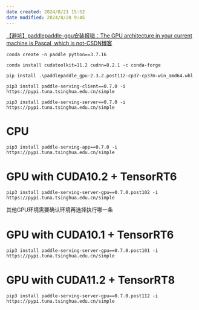 ```yaml
---
date created: 2024/8/21 15:52
date modified: 2024/8/28 9:45
---
```


[【避坑】paddlepaddle-gpu安装报错：The GPU architecture in your current machine is Pascal, which is not-CSDN博客](https://blog.csdn.net/qq_37085158/article/details/132598829)

```shell
conda create -n paddle python==3.7.16
```

```shell
conda install cudatoolkit=11.2 cudnn=8.2.1 -c conda-forge
```

```shell
pip install .\paddlepaddle_gpu-2.3.2.post112-cp37-cp37m-win_amd64.whl
```

```shell
pip3 install paddle-serving-client==0.7.0 -i https://pypi.tuna.tsinghua.edu.cn/simple
```

```shell
pip3 install paddle-serving-server==0.7.0 -i https://pypi.tuna.tsinghua.edu.cn/simple
```

# CPU

```shell
pip3 install paddle-serving-app==0.7.0 -i https://pypi.tuna.tsinghua.edu.cn/simple
```

# GPU with CUDA10.2 + TensorRT6

```shell
pip3 install paddle-serving-server-gpu==0.7.0.post102 -i https://pypi.tuna.tsinghua.edu.cn/simple
```

其他GPU环境需要确认环境再选择执行哪一条

# GPU with CUDA10.1 + TensorRT6

```shell
pip3 install paddle-serving-server-gpu==0.7.0.post101 -i https://pypi.tuna.tsinghua.edu.cn/simple
```

# GPU with CUDA11.2 + TensorRT8

```shell
pip3 install paddle-serving-server-gpu==0.7.0.post112 -i https://pypi.tuna.tsinghua.edu.cn/simple
```
